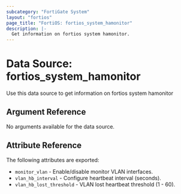 ```yaml
---
subcategory: "FortiGate System"
layout: "fortios"
page_title: "FortiOS: fortios_system_hamonitor"
description: |-
  Get information on fortios system hamonitor.
---
```


# Data Source: fortios_system_hamonitor
Use this data source to get information on fortios system hamonitor

## Argument Reference

No arguments available for the data source.

## Attribute Reference

The following attributes are exported:

* `monitor_vlan` - Enable/disable monitor VLAN interfaces.
* `vlan_hb_interval` - Configure heartbeat interval (seconds).
* `vlan_hb_lost_threshold` - VLAN lost heartbeat threshold (1 - 60).

